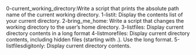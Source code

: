 0-current_working_directory:Write a script that prints the absolute path name of the current working directory.
1-listit: Display the contents list of your current directory.
2-bring_me_home: Write a script that changes the working directory to the user’s home directory.
3-listfiles: Display current directory contents in a long format
4-listmorefiles: Display current directory contents, including hidden files (starting with .). Use the long format.
5-listfilesdigitonly: Display current directory contents.
